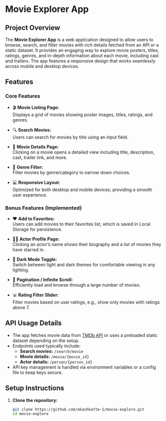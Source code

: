 # Movie Explorer App

## Project Overview

The **Movie Explorer App** is a web application designed to allow users to browse, search, and filter movies with rich details fetched from an API or a static dataset. It provides an engaging way to explore movie posters, titles, ratings, genres, and in-depth information about each movie, including cast and trailers. The app features a responsive design that works seamlessly across mobile and desktop devices.

## Features

### Core Features

- 🎬 **Movie Listing Page:**  
  Displays a grid of movies showing poster images, titles, ratings, and genres.

- 🔍 **Search Movies:**  
  Users can search for movies by title using an input field.

- 📄 **Movie Details Page:**  
  Clicking on a movie opens a detailed view including title, description, cast, trailer link, and more.

- 📂 **Genre Filter:**  
  Filter movies by genre/category to narrow down choices.

- 💻 **Responsive Layout:**  
  Optimized for both desktop and mobile devices, providing a smooth user experience.

### Bonus Features (Implemented)

- ❤️ **Add to Favorites:**  
  Users can add movies to their favorites list, which is saved in Local Storage for persistence.

- 🕵️‍♂️ **Actor Profile Page:**  
  Clicking an actor’s name shows their biography and a list of movies they have starred in.

- 🌙 **Dark Mode Toggle:**  
  Switch between light and dark themes for comfortable viewing in any lighting.

- 🧠 **Pagination / Infinite Scroll:**  
  Efficiently load and browse through a large number of movies.

- 📊 **Rating Filter Slider:**  
  Filter movies based on user ratings, e.g., show only movies with ratings above 7.

## API Usage Details

- The app fetches movie data from [TMDb API](https://www.themoviedb.org/documentation/api) or uses a preloaded static dataset depending on the setup.
- Endpoints used typically include:
  - **Search movies:** `/search/movie`
  - **Movie details:** `/movie/{movie_id}`
  - **Actor details:** `/person/{person_id}`
- API key management is handled via environment variables or a config file to keep keys secure.

## Setup Instructions

1. **Clone the repository:**

   ```bash
   git clone https://github.com/akashkatte-1/movie-explore.git
   cd movie-explore
